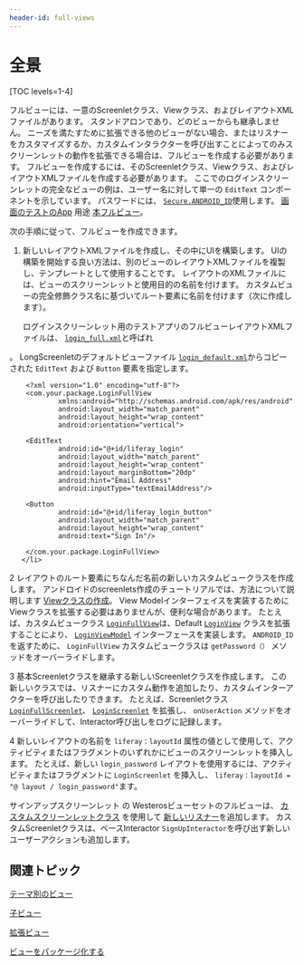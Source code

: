 ```yaml
---
header-id: full-views
---
```


# 全景

[TOC levels=1-4]

フルビューには、一意のScreenletクラス、Viewクラス、およびレイアウトXMLファイルがあります。 スタンドアロンであり、どのビューからも継承しません。 ニーズを満たすために拡張できる他のビューがない場合、またはリスナーをカスタマイズするか、カスタムインタラクターを呼び出すことによってのみスクリーンレットの動作を拡張できる場合は、フルビューを作成する必要があります。 フルビューを作成するには、そのScreenletクラス、Viewクラス、およびレイアウトXMLファイルを作成する必要があります。 ここでのログインスクリーンレットの完全なビューの例は、ユーザー名に対して単一の `EditText` コンポーネントを示しています。 パスワードには、 [`Secure.ANDROID_ID`](http://developer.android.com/reference/android/provider/Settings.Secure.html#ANDROID_ID)使用します。 [画面のテストのApp](https://github.com/liferay/liferay-screens/tree/master/android/samples/test-app) 用途 [本フルビュー](https://github.com/liferay/liferay-screens/tree/master/android/samples/test-app/src/main/java/com/liferay/mobile/screens/testapp/fullview)。

次の手順に従って、フルビューを作成できます。

1.  新しいレイアウトXMLファイルを作成し、その中にUIを構築します。 UIの構築を開始する良い方法は、別のビューのレイアウトXMLファイルを複製し、テンプレートとして使用することです。 レイアウトのXMLファイルには、ビューのスクリーンレットと使用目的の名前を付けます。 カスタムビューの完全修飾クラス名に基づいてルート要素に名前を付けます（次に作成します）。

    ログインスクリーンレット用のテストアプリのフルビューレイアウトXMLファイルは、 [`login_full.xml`](https://github.com/liferay/liferay-screens/blob/master/android/samples/test-app/src/main/res/layout/login_full.xml)と呼ばれ

 。 LongScreenletのデフォルトビューファイル [`login_default.xml`](https://github.com/liferay/liferay-screens/blob/master/android/library/core/src/main/res/layout/login_default.xml)からコピーされた `EditText` および `Button` 要素を指定します。</p> 
   
        <?xml version="1.0" encoding="utf-8"?>
        <com.your.package.LoginFullView
                xmlns:android="http://schemas.android.com/apk/res/android"
                android:layout_width="match_parent"
                android:layout_height="wrap_content"
                android:orientation="vertical">
       
        <EditText
                android:id="@+id/liferay_login"
                android:layout_width="match_parent"
                android:layout_height="wrap_content"
                android:layout_marginBottom="20dp"
                android:hint="Email Address"
                android:inputType="textEmailAddress"/>
       
        <Button
                android:id="@+id/liferay_login_button"
                android:layout_width="match_parent"
                android:layout_height="wrap_content"
                android:text="Sign In"/>
       
        </com.your.package.LoginFullView>
       </li> 
   
   2  レイアウトのルート要素にちなんだ名前の新しいカスタムビュークラスを作成します。 アンドロイドのscreenlets作成のチュートリアルでは、方法について説明します [Viewクラスの作成](/docs/7-1/tutorials/-/knowledge_base/t/creating-the-ui#creating-the-screenlets-view-class)。 View Modelインターフェイスを実装するためにViewクラスを拡張する必要はありませんが、便利な場合があります。 たとえば、カスタムビュークラス [`LoginFullView`](https://github.com/liferay/liferay-screens/blob/master/android/samples/test-app/src/main/java/com/liferay/mobile/screens/testapp/fullview/LoginFullView.java)は、Default [`LoginView`](https://github.com/liferay/liferay-screens/blob/master/android/library/core/src/main/java/com/liferay/mobile/screens/viewsets/defaultviews/auth/login/LoginView.java) クラスを拡張することにより、 [`LoginViewModel`](https://github.com/liferay/liferay-screens/blob/master/android/library/core/src/main/java/com/liferay/mobile/screens/auth/login/view/LoginViewModel.java) インターフェースを実装します。 `ANDROID_ID`を返すために、 `LoginFullView` カスタムビュークラスは `getPassword（）` メソッドをオーバーライドします。

3  基本Screenletクラスを継承する新しいScreenletクラスを作成します。 この新しいクラスでは、リスナーにカスタム動作を追加したり、カスタムインターアクターを呼び出したりできます。 たとえば、Screenletクラス [`LoginFullScreenlet`](https://github.com/liferay/liferay-screens/blob/master/android/samples/test-app/src/main/java/com/liferay/mobile/screens/testapp/fullview/LoginFullScreenlet.java)、 [`LoginScreenlet`](https://github.com/liferay/liferay-screens/blob/master/android/library/core/src/main/java/com/liferay/mobile/screens/auth/login/LoginScreenlet.java) を拡張し、 `onUserAction` メソッドをオーバーライドして、Interactor呼び出しをログに記録します。

4  新しいレイアウトの名前を `liferay：layoutId` 属性の値として使用して、アクティビティまたはフラグメントのいずれかにビューのスクリーンレットを挿入します。 たとえば、新しい `login_password` レイアウトを使用するには、アクティビティまたはフラグメントに `LoginScreenlet` を挿入し、 `liferay：layoutId = "@ layout / login_password"`ます。</ol> 

サインアップスクリーンレット</a> の Westerosビューセットのフルビューは、 [カスタムスクリーンレットクラス](https://github.com/liferay/liferay-screens/blob/master/android/viewsets/westeros/src/main/java/com/liferay/mobile/screens/viewsets/westeros/auth/signup/SignUpScreenlet.java) を使用して [新しいリスナー](https://github.com/liferay/liferay-screens/blob/master/android/viewsets/westeros/src/main/java/com/liferay/mobile/screens/viewsets/westeros/auth/signup/SignUpListener.java)を追加します。 カスタムScreenletクラスは、ベースInteractor `SignUpInteractor`を呼び出す新しいユーザーアクションも追加します。</p> 



## 関連トピック

[テーマ別のビュー](/docs/7-1/tutorials/-/knowledge_base/t/themed-views)

[子ビュー](/docs/7-1/tutorials/-/knowledge_base/t/child-views)

[拡張ビュー](/docs/7-1/tutorials/-/knowledge_base/t/extended-views)

[ビューをパッケージ化する](/docs/7-1/tutorials/-/knowledge_base/t/packaging-your-views)
